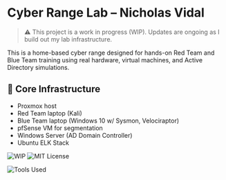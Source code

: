 # Cyber Range Lab – Nicholas Vidal

> ⚠️ This project is a work in progress (WIP). Updates are ongoing as I build out my lab infrastructure.

This is a home-based cyber range designed for hands-on Red Team and Blue Team training using real hardware, virtual machines, and Active Directory simulations.

## 🧱 Core Infrastructure
- Proxmox host
- Red Team laptop (Kali)
- Blue Team laptop (Windows 10 w/ Sysmon, Velociraptor)
- pfSense VM for segmentation
- Windows Server (AD Domain Controller)
- Ubuntu ELK Stack

![WIP](https://img.shields.io/badge/status-WIP-yellow)
![MIT License](https://img.shields.io/github/license/Zerohourcyber/cyber-range-lab.svg)

![Tools Used](https://img.shields.io/badge/tools-Kali%20%7C%20pfSense%20%7C%20ELK%20%7C%20Velociraptor-blue)

